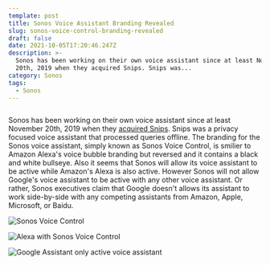 ```yaml
---
template: post
title: Sonos Voice Assistant Branding Revealed
slug: sonos-voice-control-branding-revealed
draft: false
date: 2021-10-05T17:20:46.247Z
description: >-
  Sonos has been working on their own voice assistant since at least November
  20th, 2019 when they acquired Snips. Snips was...
category: Sonos
tags:
  - Sonos
---
```

![]()

Sonos has been working on their own voice assistant since at least November 20th, 2019 when they [acquired Snips](https://investors.sonos.com/news-and-events/investor-news/latest-news/2019/Sonos-Announces-Acquisition-of-Snips/default.aspx). Snips was a privacy focused voice assistant that processed queries offline. The branding for the Sonos voice assistant, simply known as Sonos Voice Control, is smilier to Amazon Alexa's voice bubble branding but reversed and it contains a black and white bullseye. Also it seems that Sonos will allow its voice assistant to be active while Amazon's Alexa is also active. However Sonos will not allow Google's voice assistant to be active with any other voice assistant. Or rather, Sonos executives claim that Google doesn't allows its assistant to work side-by-side with any competing assistants from Amazon, Apple, Microsoft, or Baidu.

![](/media/svc_popup.png "Sonos Voice Control")

![](/media/concurrency_alexa_vs_svc.png "Alexa with Sonos Voice Control")

![](/media/concurrency_svc_vs_google.png "Google Assistant only active voice assistant")
